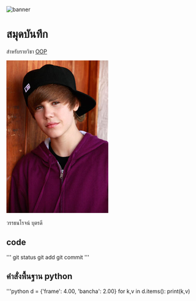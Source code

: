 ![banner](https://picsum.photos/800/250)

# สมุดบันทึก

สำหรับรายวิชา [OOP](https://Wattanaroj2567.github.io)

![download banner](./top.jpg)
 
วรรธนโรจน์ บุตรดี

## code
'''
git status
git add
git commit
'''
## คำสั่งพื้นฐาน python
'''python
d = {'frame': 4.00, 'bancha': 2.00}
for k,v in d.items():
   print(k,v)
